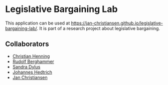 # Legislative Bargaining Lab

This application can be used at https://jan-christiansen.github.io/legislative-bargaining-lab/.
It is part of a research project about legislative bargaining.


## Collaborators

* [Christian Henning](https://www.agrarpol.uni-kiel.de/de/mitarbeiter/professoren/christian-henning)
* [Rudolf Berghammer](https://www.rpe.informatik.uni-kiel.de/de/team/prof.-dr.-rudolf-berghammer)
* [Sandra Dylus](https://www.ps.informatik.uni-kiel.de/de/team/m.sc.-sandra-dylus)
* [Johannes Hedtrich](https://www.agrarpol.uni-kiel.de/de/mitarbeiter/wiss-mitarbeiter/johannes-hedtrich-m-a)
* [Jan Christiansen](https://hs-flensburg.de/hochschule/personen/christiansenja)
